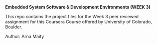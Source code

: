**Embedded System Software & Development Environments (WEEK 3)**

This repo contains the project files for the Week 3 peer reviewed assignment for this Coursera Course offered by University of Colorado, Boulder.

Author: Arna Maity

